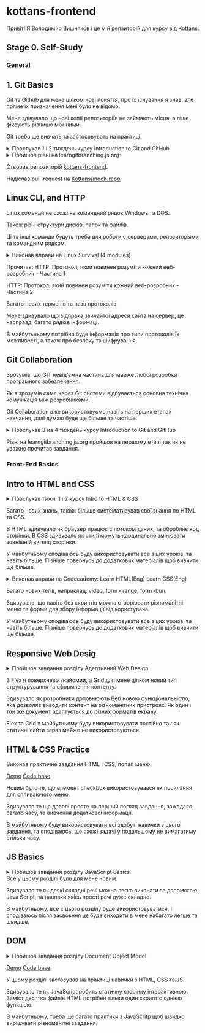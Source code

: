 # kottans-frontend

Привіт! Я Володимир Вишняков і це мій репзиторій для курсу від Kottans.

## Stage 0. Self-Study

### General
 
## 1. Git Basics

Git та Github для мене цілком нові поняття, про їх існування я знав, але пряме їх призначення мені було не відомо.

Мене здівувало що нові копії репозиторіїв не займають місця, а ліше фіксують різницю між ними.

Git треба ще вивчать та застосовувать на практиці.

<details>
  <summary>
  Прослухав 1 і 2 тиждень курсу Introduction to Git and GitHub
  </summary>
 
![Quiz](https://github.com/wwwowka/kottans-frontend/blob/main/git_basics/git-final.jpg)  
 
</details> 
<details>
  <summary>
Пройшов рівні на learngitbranching.js.org:
</summary>
 
![Quiz](https://github.com/wwwowka/kottans-frontend/blob/main/git_basics/git-learngitbranching-0.jpg)  
![Quiz](https://github.com/wwwowka/kottans-frontend/blob/main/git_basics/git-learngitbranching-1.jpg) 
 
</details>

Створив репозиторій [kottans-frontend](https://github.com/wwwowka/kottans-frontend).

Надіслав pull-request на [Kottans/mock-repo](https://github.com/kottans/mock-repo/pull/943).

## Linux CLI, and HTTP
Linux команди не схожі на командний рядок Windows та DOS.

Також різні структури дисків, папок та файлів.

Ці та інші команди будуть треба для роботи с серверами, репозиторіями та командним рядком.

<details>
  <summary>
  Виконав вправи на Linux Survival (4 modules)
  </summary>
 
![Quiz](https://github.com/wwwowka/kottans-frontend/blob/main/task_linux_cli/Quiz1.jpg)  
![Quiz](https://github.com/wwwowka/kottans-frontend/blob/main/task_linux_cli/Quiz2.jpg)  
![Quiz](https://github.com/wwwowka/kottans-frontend/blob/main/task_linux_cli/Quiz3.jpg)  
![Quiz](https://github.com/wwwowka/kottans-frontend/blob/main/task_linux_cli/Quiz4.jpg)  
  
</details> 

Прочитав:
HTTP: Протокол, який повинен розуміти кожний веб-розробник - Частина 1

HTTP: Протокол, який повинен розуміти кожний веб-розробник - Частина 2

Багато нових терменів та назв протоколів.

Мене здивувало що відпрвка звичайтої адреси сайта на сервер, це насправді багато рядків інформаці.

В майбутьньому потрібна буде інформація про типи протоколів їх можливості, а також про безпеку та шифрування.

## Git Collaboration

Зрозумів, що GIT невід'ємна частина для майже любої розробки програмного забезпечення.

Як я зрозумів саме через  Git системи відбувається основна технічна комунікація між розробниками.

Git Collaboration вже використовуємо навіть на перших етапах навчання, далі думаю буде ще більше та частіше.

<details>
  <summary>
  Прослухав 3 иа 4 тиждень курсу Introduction to Git and GitHub
  </summary>
 
![Quiz](https://github.com/wwwowka/kottans-frontend/blob/main/task_git_collaboration/week3.jpg)  
![Quiz](https://github.com/wwwowka/kottans-frontend/blob/main/task_git_collaboration/week4.jpg)  
 
</details> 

Рівні на learngitbranching.js.org пройшов на першому етапі так як не уважно прочитав завдання.

### Front-End Basics

## Intro to HTML and CSS

<details>
  <summary>
  Прослухав тижні 1 і 2 курсу Intro to HTML & CSS
  </summary>
 
![Quiz](https://github.com/wwwowka/kottans-frontend/blob/main/task_html_css_intro/week1.jpg)  
![Quiz](https://github.com/wwwowka/kottans-frontend/blob/main/task_html_css_intro/week2.jpg)  
 
</details> 

Багато нових знань, також більше систематизував свої знання по HTML та CSS.

В HTML здивувало як браузер працює с потоком даних, та обробляє код сторінки. В CSS здивувало як стилі можуть кардинально змінювати зовнішній вигляд сторінки.

У майбутньому сподіваюсь буду використовувати все з цих уроків, та навіть більше. Пізніше повернусь до додаткових матеріалів щоб вивчити ще більше.

<details>
  <summary>
  Виконав вправи на Codecademy: Learn HTML(Eng) Learn CSS(Eng)
  </summary>
 
![Quiz](https://github.com/wwwowka/kottans-frontend/blob/main/task_html_css_intro/html.jpg)  
![Quiz](https://github.com/wwwowka/kottans-frontend/blob/main/task_html_css_intro/css.jpg)  
 
</details> 

Багато нових тегів, наприклад:  video, form> range,  form>bun.

Здивувало, що навіть без скриптів  можна створювати різноманітні меню та форми для збору інформації від користувача.

У майбутньому сподіваюсь буду використовувати все з цих уроків, та навіть більше. Пізніше повернусь до додаткових матеріалів щоб вивчити ще більше.

## Responsive Web Desig

<details>
  <summary>
  Пройшов завдання розділу Адаптивний Web Design
  </summary>
 
![Quiz](https://github.com/wwwowka/kottans-frontend/blob/main/task_responsive_web_design/flex.jpg)  
![Quiz](https://github.com/wwwowka/kottans-frontend/blob/main/task_responsive_web_design/grid.jpg)  
 
</details> 

З Flex я поверхнево знайомий, а Grid для мене цілком новий тип структурування та оформлення контенту.

Здивувало як розробники доповнюють Веб новою функціональністю, яка дозволяє виводити контент на різноманітних пристроях. Як один і той же документ адаптується до різних форматів екрану.

Flex та Grid  в майбутньому буду використовувати постійно так як статичні сайти зараз майже не використовуються.

## HTML & CSS Practice

Виконав практичне завдання HTML і CSS, попап меню.

[Demo](https://wwwowka.github.io/HTML-CSS-Popup/) 
[Code base](https://github.com/wwwowka/HTML-CSS-Popup)

Новим було те, що елемент checkbox використовувався як посилання для спливаючого меню.

Здивувало те що доволі просте на перший погляд завдання, зажадало багато часу, та вивчення додаткової інформації.  

В майбутньому буду використовувати всі здобуті навички з цього завдання, та сподіваюсь, що схожі задачі у подальшому не вимагатиму стільки часу.

## JS Basics
<details>
  <summary>
  Пройшов завдання розділу JavaScript Basics
  </summary>
 
![Quiz](https://github.com/wwwowka/kottans-frontend/blob/main/task_js_basics/week4.jpg) 
![Quiz](https://github.com/wwwowka/kottans-frontend/blob/main/task_js_basics/week5.jpg) 
![Quiz](https://github.com/wwwowka/kottans-frontend/blob/main/task_js_basics/freecodecamp.jpg) 
![Quiz](https://github.com/wwwowka/kottans-frontend/blob/main/task_js_basics/freecodecampBasicAlgorithm.jpg) 
![Quiz](https://github.com/wwwowka/kottans-frontend/blob/main/task_js_basics/freecodecampBasicDataStr.jpg) 
![Quiz](https://github.com/wwwowka/kottans-frontend/blob/main/task_js_basics/freecodecampES6.jpg) 
![Quiz](https://github.com/wwwowka/kottans-frontend/blob/main/task_js_basics/freecodecampFunctionalProgramming.jpg) 
![Quiz](https://github.com/wwwowka/kottans-frontend/blob/main/task_js_basics/freecodecampIntermediateAlgorithm.jpg) 
</details> 
Все у цьому розділі було для мене новим.

Здивувало те як деякі складні речі можна легко виконати за допомогою Java Script, та навпаки якісь прості речі дуже складно.

В майбутньому, все с цього розділу буде використовуватися, і сподіваюсь після засвоєння це буде виходити в мене набагато легше та швидше.

## DOM
<details>
  <summary>
  Пройшов завдання розділу Document Object Model

[Demo](https://wwwowka.github.io/task_js_dom/)
[Code base](https://github.com/wwwowka/task_js_dom)

  </summary>
 
![Quiz](https://github.com/wwwowka/kottans-frontend/blob/main/task_js_dom/IntermediatAlgorithm.jpg) 
![Quiz](https://github.com/wwwowka/kottans-frontend/blob/main/task_js_dom/week5.jpg)

</details> 
У  цьому розділі застосував на практиці  навички з HTML, CSS та JS.

Здивувало те як JavaScript робить статичну сторінку інтерактивною. Заміст десятка файлів HTML потрібен тільки один скрипт с однією функцією.

В майбутньому, треба ще багато практики з JavaScritp щоб швидко вирішувати різноманітні завдання.

